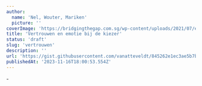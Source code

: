 ```yaml
---
author:
  name: 'Nel, Wouter, Mariken'
  picture: ''
coverImage: 'https://bridgingthegap.com.sg/wp-content/uploads/2021/07/emotions-clipart-7.jpg'
title: 'Vertrouwen en emotie bij de kiezer'
status: 'draft'
slug: 'vertrouwen'
description: ''
url: 'https://gist.githubusercontent.com/vanatteveldt/845262e1ec3ae5b7b9de0b8ebc505873/raw/5c01e23b7bba03256af114fb552bbcfb443845c7/vertrouwen.html'
publishedAt: '2023-11-16T18:00:53.554Z'
---
```


\-


